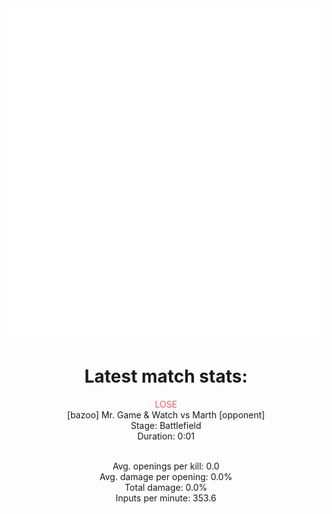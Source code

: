 <div align="center">
    <img src="https://github.com/nachoverdon/nachoverdon/blob/master/profile.svg" width="838" height="530"/>
<!--START_SECTION:slippi_stats-->
<div>
<h1>Latest match stats:</h1>
<p>
<span style="color: #f55;">LOSE</span>
<br>
<span>[bazoo] Mr. Game & Watch vs Marth [opponent]</span>
<br>
<span>Stage: Battlefield</span>
<br>
<span>Duration: 0:01</span>
<br>
<br>

<span>Avg. openings per kill: 0.0</span>
<br>
<span>Avg. damage per opening: 0.0%</span>
<br>
<span>Total damage: 0.0%</span>
<br>
<span>Inputs per minute: 353.6</span>
<br>
</p>
</div>
<!--END_SECTION:slippi_stats-->
            
            
</div>
